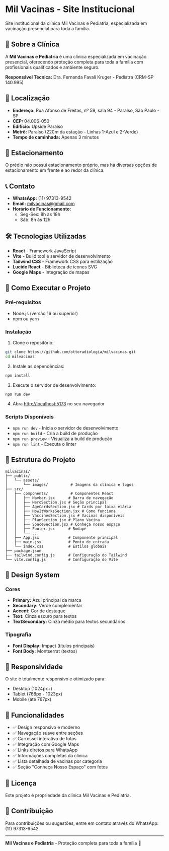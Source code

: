 # Mil Vacinas - Site Institucional

Site institucional da clínica Mil Vacinas e Pediatria, especializada em vacinação presencial para toda a família.

## 🏥 Sobre a Clínica

A **Mil Vacinas e Pediatria** é uma clínica especializada em vacinação presencial, oferecendo proteção completa para toda a família com profissionais qualificados e ambiente seguro.

**Responsável Técnica:** Dra. Fernanda Favali Kruger - Pediatra (CRM-SP 140.995)

## 📍 Localização

- **Endereço:** Rua Afonso de Freitas, nº 59, sala 94 - Paraíso, São Paulo - SP
- **CEP:** 04.006-050
- **Edifício:** Upside Paraíso
- **Metrô:** Paraíso (220m da estação - Linhas 1-Azul e 2-Verde)
- **Tempo de caminhada:** Apenas 3 minutos

## 🚗 Estacionamento

O prédio não possui estacionamento próprio, mas há diversas opções de estacionamento em frente e ao redor da clínica.

## 📞 Contato

- **WhatsApp:** (11) 97313-9542
- **Email:** milvacinas@gmail.com
- **Horário de Funcionamento:** 
  - Seg-Sex: 8h às 18h
  - Sáb: 8h às 12h

## 🛠️ Tecnologias Utilizadas

- **React** - Framework JavaScript
- **Vite** - Build tool e servidor de desenvolvimento
- **Tailwind CSS** - Framework CSS para estilização
- **Lucide React** - Biblioteca de ícones SVG
- **Google Maps** - Integração de mapas

## 🚀 Como Executar o Projeto

### Pré-requisitos
- Node.js (versão 16 ou superior)
- npm ou yarn

### Instalação

1. Clone o repositório:
```bash
git clone https://github.com/ottoradiologia/milvacinas.git
cd milvacinas
```

2. Instale as dependências:
```bash
npm install
```

3. Execute o servidor de desenvolvimento:
```bash
npm run dev
```

4. Abra [http://localhost:5173](http://localhost:5173) no seu navegador

### Scripts Disponíveis

- `npm run dev` - Inicia o servidor de desenvolvimento
- `npm run build` - Cria a build de produção
- `npm run preview` - Visualiza a build de produção
- `npm run lint` - Executa o linter

## 📁 Estrutura do Projeto

```
milvacinas/
├── public/
│   └── assets/
│       └── images/          # Imagens da clínica e logos
├── src/
│   ├── components/          # Componentes React
│   │   ├── Navbar.jsx      # Barra de navegação
│   │   ├── HeroSection.jsx # Seção principal
│   │   ├── AgeCardsSection.jsx # Cards por faixa etária
│   │   ├── HowItWorksSection.jsx # Como funciona
│   │   ├── VaccinesSection.jsx # Vacinas disponíveis
│   │   ├── PlanSection.jsx # Plano Vacina
│   │   ├── SpaceSection.jsx # Conheça nosso espaço
│   │   ├── Footer.jsx      # Rodapé
│   │   └── ...
│   ├── App.jsx             # Componente principal
│   ├── main.jsx            # Ponto de entrada
│   └── index.css           # Estilos globais
├── package.json
├── tailwind.config.js      # Configuração do Tailwind
└── vite.config.js          # Configuração do Vite
```

## 🎨 Design System

### Cores
- **Primary:** Azul principal da marca
- **Secondary:** Verde complementar
- **Accent:** Cor de destaque
- **Text:** Cinza escuro para textos
- **TextSecondary:** Cinza médio para textos secundários

### Tipografia
- **Font Display:** Impact (títulos principais)
- **Font Body:** Montserrat (textos)

## 📱 Responsividade

O site é totalmente responsivo e otimizado para:
- Desktop (1024px+)
- Tablet (768px - 1023px)
- Mobile (até 767px)

## 🔧 Funcionalidades

- ✅ Design responsivo e moderno
- ✅ Navegação suave entre seções
- ✅ Carrossel interativo de fotos
- ✅ Integração com Google Maps
- ✅ Links diretos para WhatsApp
- ✅ Informações completas da clínica
- ✅ Lista detalhada de vacinas por categoria
- ✅ Seção "Conheça Nosso Espaço" com fotos

## 📄 Licença

Este projeto é propriedade da clínica Mil Vacinas e Pediatria.

## 🤝 Contribuição

Para contribuições ou sugestões, entre em contato através do WhatsApp: (11) 97313-9542

---

**Mil Vacinas e Pediatria** - Proteção completa para toda a família 💉